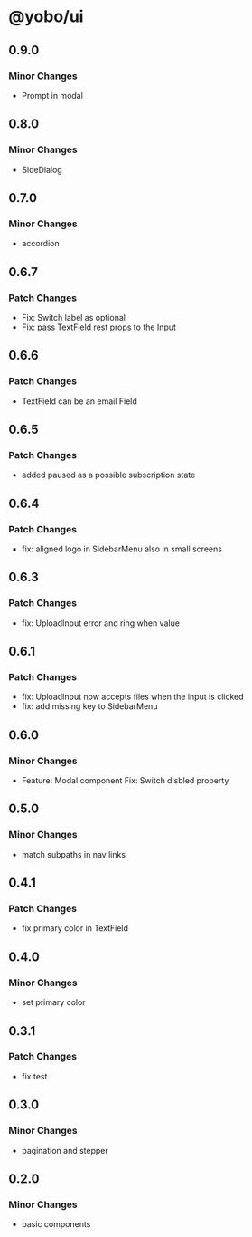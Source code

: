 # @yobo/ui

## 0.9.0

### Minor Changes

- Prompt in modal

## 0.8.0

### Minor Changes

- SideDialog

## 0.7.0

### Minor Changes

- accordion

## 0.6.7

### Patch Changes

- Fix: Switch label as optional
- Fix: pass TextField rest props to the Input

## 0.6.6

### Patch Changes

- TextField can be an email Field

## 0.6.5

### Patch Changes

- added paused as a possible subscription state

## 0.6.4

### Patch Changes

- fix: aligned logo in SidebarMenu also in small screens

## 0.6.3

### Patch Changes

- fix: UploadInput error and ring when value

## 0.6.1

### Patch Changes

- fix: UploadInput now accepts files when the input is clicked
- fix: add missing key to SidebarMenu

## 0.6.0

### Minor Changes

- Feature: Modal component
  Fix: Switch disbled property

## 0.5.0

### Minor Changes

- match subpaths in nav links

## 0.4.1

### Patch Changes

- fix primary color in TextField

## 0.4.0

### Minor Changes

- set primary color

## 0.3.1

### Patch Changes

- fix test

## 0.3.0

### Minor Changes

- pagination and stepper

## 0.2.0

### Minor Changes

- basic components
